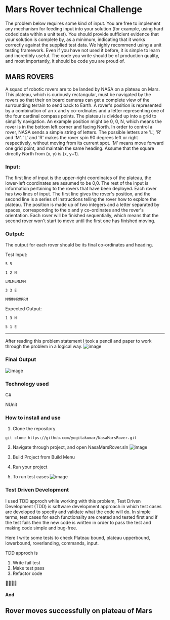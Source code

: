 # Mars Rover technical Challenge
The problem below requires some kind of input. You are free to implement any mechanism for feeding input into your solution (for
example, using
hard coded data within a unit test). You should provide sufficient evidence that your solution is complete by, as a minimum,
indicating that it works
correctly against the supplied test data.
We highly recommend using a unit testing framework. Even if you have not used it before, it is simple to learn and incredibly useful.
The code you write should be of production quality, and most importantly, it should be code you are proud of.
## MARS ROVERS
A squad of robotic rovers are to be landed by NASA on a plateau on Mars.
This plateau, which is curiously rectangular, must be navigated by the rovers so that their on board cameras can get a complete
view of the
surrounding terrain to send back to Earth.
A rover's position is represented by a combination of an x and y co-ordinates and a letter representing one of the four cardinal
compass points.
The plateau is divided up into a grid to simplify navigation. An example position might be 0, 0, N, which means the rover is in the
bottom left
corner and facing North.
In order to control a rover, NASA sends a simple string of letters. The possible letters are 'L', 'R' and 'M'. 'L' and 'R' makes the rover
spin 90
degrees left or right respectively, without moving from its current spot.
'M' means move forward one grid point, and maintain the same heading.
Assume that the square directly North from (x, y) is (x, y+1).
### Input:
The first line of input is the upper-right coordinates of the plateau, the lower-left coordinates are assumed to be 0,0.
The rest of the input is information pertaining to the rovers that have been deployed. Each rover has two lines of input. The first line
gives the
rover's position, and the second line is a series of instructions telling the rover how to explore the plateau.
The position is made up of two integers and a letter separated by spaces, corresponding to the x and y co-ordinates and the rover's
orientation.
Each rover will be finished sequentially, which means that the second rover won't start to move until the first one has finished
moving.
### Output:
The output for each rover should be its final co-ordinates and heading.

Test Input:
```
5 5

1 2 N

LMLMLMLMM

3 3 E

MMRMMRMRRM
```
Expected Output:
```
1 3 N

5 1 E
```
******************

After reading this problem statement I took a pencil and paper to work through the problem in a logical way.
![image](https://user-images.githubusercontent.com/61360028/119082474-1af09580-b9f6-11eb-8262-e3af2c7db319.png)

### Final Output
![image](https://user-images.githubusercontent.com/61360028/119101464-ed651580-ba10-11eb-995d-39109d1ae838.png)

### Technology used
C#

NUnit

### How to install and use
1. Clone the repository
```
git clone https://github.com/yogitakumar/NasaMarsRover.git
```

2. Navigate through project, and open NasaMarsRover.sln
 ![image](https://user-images.githubusercontent.com/61360028/119126181-9e2bde80-ba2a-11eb-92b2-68659b0509fb.png)

3. Build Project from Build Menu
4. Run your project
5. To run test cases 
![image](https://user-images.githubusercontent.com/61360028/119126611-24e0bb80-ba2b-11eb-9e12-12002f15af48.png)

### Test Driven Development
I used TDD approch while working with this problem, Test Driven Development (TDD) is software development approach in which test cases are developed to specify and validate what the code will do. In simple terms, test cases for each functionality are created and tested first and if the test fails then the new code is written in order to pass the test and making code simple and bug-free.

Here I write some tests to check Plateau bound, plateau upperbound, lowerbound, roverlanding, commands, input.

TDD approch is
1. Write fail test
2. Make test pass
3. Refactor code

🎉🎊🎉🥳
####  And
## Rover moves successfully on plateau of Mars
